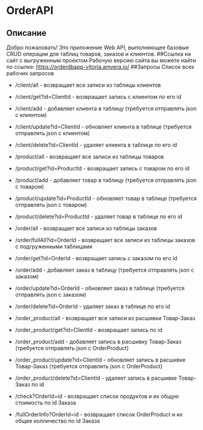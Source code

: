 # OrderAPI
## Описание
Добро пожаловать! Это приложение Web API, выполняющее базовые CRUD операции для таблиц товаров, заказов и клиентов.
##Ссылка на сайт с выгруженным проектом
Рабочую версию сайта вы можете найти по ссылке: https://orderdbapp-vitoria.amvera.io/
##Запросы
Список всех рабочих запросов 
   * /client/all                   - возвращает все записи из таблицы клиентов
   * /client/get?id=ClientId       - возвращает запись с клиентом по его id
   * /client/add                   - добавляет клиента в таблицу (требуется отправлять json с клиентом)
   * /client/update?id=ClientId    - обновляет клиента в таблице (требуется отправлять json с клиентом)
   * /client/delete?id=ClientId    - удаляет клиента в таблице по его id 
    
   * /product/all                   - возвращает все записи из таблицы товаров
   * /product/get?id=ProductId      - возвращает запись с товаром по его id
   * /product/add                   - добавляет товар в таблицу (требуется отправлять json с товаром)
   * /product/update?id=ProductId   - обновляет товар в таблице (требуется отправлять json с товаром)
   * /product/delete?id=ProductId   - удаляет товар в таблице по его id 
    
   * /order/all                   - возвращает все записи из таблицы заказов
   * /order/fullAll?id=OrderId    - возвращает все записи из таблицы заказов с подгруженными таблицами
   * /order/get?id=OrderId        - возвращает запись с заказом по его id
   * /order/add                   - добавляет заказ в таблицу (требуется отправлять json с заказом)
   * /order/update?id=OrderId     - обновляет заказ в таблице (требуется отправлять json с заказом)
   * /order/delete?id=OrderId     - удаляет заказ в таблице по его id 
   
   * /order_product/all                   - возвращает все записи из расшивки Товар-Заказ
   * /order_product/get?id=ClientId       - возвращает запись по id
   * /order_product/add                   - добавляет запись в расшивку Товар-Заказ (требуется отправлять json с OrderProduct)
   * /order_product/update?id=ClientId    - обновляет запись в расшивке Товар-Заказ (требуется отправлять json с OrderProduct)
   * /order_product/delete?id=ClientId    - удаляет запись в расшивке Товар-Заказ по id 
   
   * /check?OrderId=id              - возвращает список продуктов и их общую стоимость по id Заказа
   * /fullOrderInfo?OrderId=id      - возвращает список OrderProduct и их общее колличество по id Заказа
